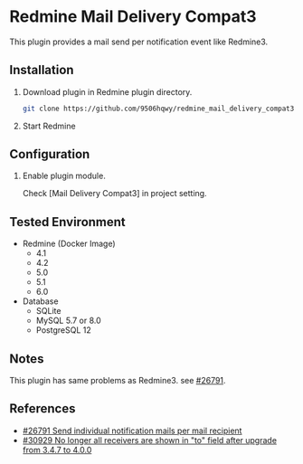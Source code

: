 # Redmine Mail Delivery Compat3

This plugin provides a mail send per notification event like Redmine3.

## Installation

1. Download plugin in Redmine plugin directory.
   ```sh
   git clone https://github.com/9506hqwy/redmine_mail_delivery_compat3.git
   ```
2. Start Redmine

## Configuration

1. Enable plugin module.

   Check [Mail Delivery Compat3] in project setting.

## Tested Environment

* Redmine (Docker Image)
  * 4.1
  * 4.2
  * 5.0
  * 5.1
  * 6.0
* Database
  * SQLite
  * MySQL 5.7 or 8.0
  * PostgreSQL 12

## Notes

This plugin has same problems as Redmine3. see [#26791](https://www.redmine.org/issues/26791).

## References

- [#26791 Send individual notification mails per mail recipient](https://www.redmine.org/issues/26791)
- [#30929 No longer all receivers are shown in "to" field after upgrade from 3.4.7 to 4.0.0](https://www.redmine.org/issues/30929)
